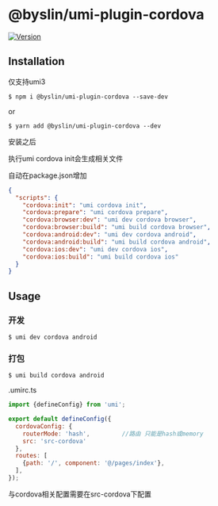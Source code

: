 # @byslin/umi-plugin-cordova
<a href="https://www.npmjs.com/package/@byslin/umi-plugin-cordova"><img src="https://img.shields.io/npm/v/@byslin/umi-plugin-cordova.svg?sanitize=true" alt="Version"></a>

## Installation

仅支持umi3

```
$ npm i @byslin/umi-plugin-cordova --save-dev
```

or

```
$ yarn add @byslin/umi-plugin-cordova --dev
```

安装之后

执行umi cordova init会生成相关文件

自动在package.json增加

```json
{
  "scripts": {
    "cordova:init": "umi cordova init",
    "cordova:prepare": "umi cordova prepare",
    "cordova:browser:dev": "umi dev cordova browser",
    "cordova:browser:build": "umi build cordova browser",
    "cordova:android:dev": "umi dev cordova android",
    "cordova:android:build": "umi build cordova android",
    "cordova:ios:dev": "umi dev cordova ios",
    "cordova:ios:build": "umi build cordova ios"
  }
}
```

## Usage

### 开发

```
$ umi dev cordova android
```

### 打包

```
$ umi build cordova android
```

.umirc.ts

```javascript
import {defineConfig} from 'umi';

export default defineConfig({
  cordovaConfig: {
    routerMode: 'hash',         //路由 只能是hash或memory
    src: 'src-cordova'
  },
  routes: [
    {path: '/', component: '@/pages/index'},
  ],
});
```
与cordova相关配置需要在src-cordova下配置
